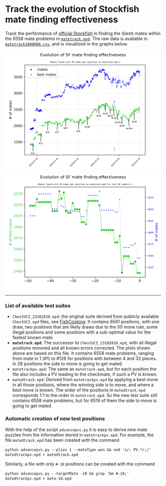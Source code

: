 #  Track the evolution of Stockfish mate finding effectiveness 

Track the performance of [official Stockfish](https://github.com/official-stockfish/Stockfish)
in finding the (best) mates within the 6558 mate problems in [`matetrack.epd`](matetrack.epd).
The raw data is available in [`matetrack1000000.csv`](matetrack1000000.csv),
and is visualized in the graphs below.

<p align="center">
  <img src="matetrack1000000all.png?raw=true">
</p>

<p align="center">
  <img src="matetrack1000000.png?raw=true">
</p>

---

### List of available test suites

* `ChestUCI_23102018.epd`: the original suite derived from publicly available `ChestUCI.epd` files, see [FishCooking](https://groups.google.com/g/fishcooking/c/lh1jTS4U9LU/m/zrvoYQZUCQAJ). It contains 6561 positions, with one draw, two positions that are likely draws due to the 50 move rule, some illegal positions and some positions with a sub-optimal value for the fastest known mate.
* **`matetrack.epd`**: The successor to `ChestUCI_23102018.epd`, with all illegal positions removed and all known errors corrected. The plots shown above are based on this file. It contains 6558 mate problems, ranging from mate in 1 (#1) to #126 for positions with between 4 and 32 pieces. In 26 positions the side to move is going to get mated.
* `matetrackpv.epd`: The same as `matetrack.epd`, but for each position the file also includes a PV leading to the checkmate, if such a PV is known.
* `matedtrack.epd`: Derived from `matetrackpv.epd` by applying a best move in all those positions, where the winning side is to move, and where a best move is known. The order of the positions in `matedtrack.epd` corresponds 1:1 to the order in `matetrack.epd`. So the new test suite still contains 6558 mate problems, but for 6519 of them the side to move is going to get mated.

### Automatic creation of new test positions

With the help of the script `advancepvs.py` it is easy to derive new mate
puzzles from the information stored in `matetrackpv.epd`. For example, the file `matedtrack.epd` has been created with the command
```shell
python advancepvs.py --plies 1 --mateType won && sed 's/; PV.*/;/' matedtrackpv.epd > matedtrack.epd
```
Similarly, a file with only `#-10` positions can be created with the command
```shell
python advancepvs.py --targetMate -10 && grep 'bm #-10;' matedtrackpv.epd > mate-10.epd
```
